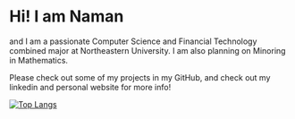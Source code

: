 # Hi! I am Naman
and I am a passionate Computer Science and Financial Technology combined major at Northeastern University. I am also planning on Minoring in Mathematics. 

Please check out some of my projects in my GitHub, and check out my linkedin and personal website for more info!


[![Top Langs](https://github-readme-stats.vercel.app/api/top-langs/?username=naman0r)](https://github.com/anuraghazra/github-readme-stats)
